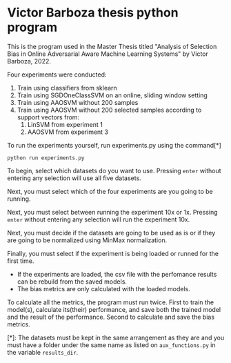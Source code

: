 # Victor Barboza thesis python program

This is the program used in the Master Thesis titled "Analysis of Selection Bias in Online Adversarial Aware Machine Learning Systems" by Victor Barboza, 2022.

Four experiments were conducted:

1. Train using classifiers from sklearn
2. Train using SGDOneClassSVM on an online, sliding window setting
3. Train using AAOSVM without 200 samples
4. Train using AAOSVM without 200 selected samples according to support vectors from:
    1. LinSVM from experiment 1
    2. AAOSVM from experiment 3

To run the experiments yourself, run experiments.py using the command[*]

    python run experiments.py

To begin, select which datasets do you want to use. Pressing `enter` without entering any selection will use all five datasets.

Next, you must select which of the four experiments are you going to be running.

Next, you must select between running the experiment 10x or 1x. Pressing `enter` without entering any selection will run the experiment 10x.

Next, you must decide if the datasets are going to be used as is or if they are going to be normalized using MinMax normalization.

Finally, you must select if the experiment is being loaded or runned for the first time.
* If the experiments are loaded, the csv file with the perfomance results can be rebuild from the saved models.
* The bias metrics are only calculated with the loaded models.

To calculate all the metrics, the program must run twice. First to train the model(s), calculate its(their) performance, and save both the trained model and the result of the performance. Second to calculate and save the bias metrics.

[*]: The datasets must be kept in the same arrangement as they are and you must have a folder under the same name as listed on `aux_functions.py` in the variable `results_dir`.